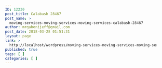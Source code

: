 ```yaml
---
ID: 12230
post_title: Calabash 28467
post_name: >
  moving-services-moving-services-moving-services-calabash-28467
author: mrgabonijeff@gmail.com
post_date: 2018-03-28 01:51:31
layout: page
link: >
  http://localhost/wordpress/moving-services-moving-services-moving-services-calabash-28467/
published: true
tags: [ ]
categories: [ ]
---
```

